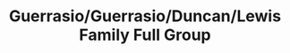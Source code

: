---
title: Guerrasio/Guerrasio/Duncan/Lewis Family Full Group
caption: 
fileName: /assets/images/fulls/IMG_2915.jpg
---
